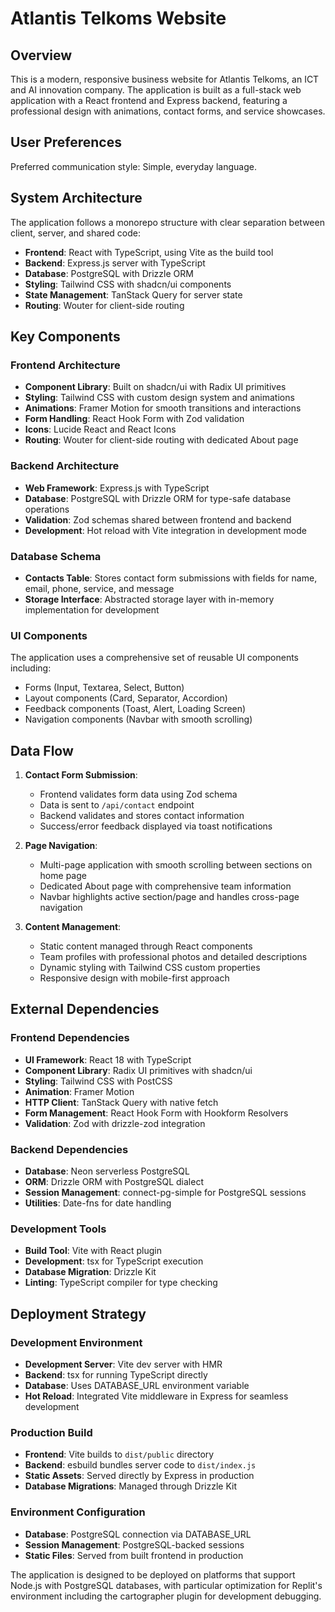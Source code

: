 # Atlantis Telkoms Website

## Overview

This is a modern, responsive business website for Atlantis Telkoms, an ICT and AI innovation company. The application is built as a full-stack web application with a React frontend and Express backend, featuring a professional design with animations, contact forms, and service showcases.

## User Preferences

Preferred communication style: Simple, everyday language.

## System Architecture

The application follows a monorepo structure with clear separation between client, server, and shared code:

- **Frontend**: React with TypeScript, using Vite as the build tool
- **Backend**: Express.js server with TypeScript
- **Database**: PostgreSQL with Drizzle ORM
- **Styling**: Tailwind CSS with shadcn/ui components
- **State Management**: TanStack Query for server state
- **Routing**: Wouter for client-side routing

## Key Components

### Frontend Architecture
- **Component Library**: Built on shadcn/ui with Radix UI primitives
- **Styling**: Tailwind CSS with custom design system and animations
- **Animations**: Framer Motion for smooth transitions and interactions
- **Form Handling**: React Hook Form with Zod validation
- **Icons**: Lucide React and React Icons
- **Routing**: Wouter for client-side routing with dedicated About page

### Backend Architecture
- **Web Framework**: Express.js with TypeScript
- **Database**: PostgreSQL with Drizzle ORM for type-safe database operations
- **Validation**: Zod schemas shared between frontend and backend
- **Development**: Hot reload with Vite integration in development mode

### Database Schema
- **Contacts Table**: Stores contact form submissions with fields for name, email, phone, service, and message
- **Storage Interface**: Abstracted storage layer with in-memory implementation for development

### UI Components
The application uses a comprehensive set of reusable UI components including:
- Forms (Input, Textarea, Select, Button)
- Layout components (Card, Separator, Accordion)
- Feedback components (Toast, Alert, Loading Screen)
- Navigation components (Navbar with smooth scrolling)

## Data Flow

1. **Contact Form Submission**: 
   - Frontend validates form data using Zod schema
   - Data is sent to `/api/contact` endpoint
   - Backend validates and stores contact information
   - Success/error feedback displayed via toast notifications

2. **Page Navigation**:
   - Multi-page application with smooth scrolling between sections on home page
   - Dedicated About page with comprehensive team information
   - Navbar highlights active section/page and handles cross-page navigation

3. **Content Management**:
   - Static content managed through React components
   - Team profiles with professional photos and detailed descriptions
   - Dynamic styling with Tailwind CSS custom properties
   - Responsive design with mobile-first approach

## External Dependencies

### Frontend Dependencies
- **UI Framework**: React 18 with TypeScript
- **Component Library**: Radix UI primitives with shadcn/ui
- **Styling**: Tailwind CSS with PostCSS
- **Animation**: Framer Motion
- **HTTP Client**: TanStack Query with native fetch
- **Form Management**: React Hook Form with Hookform Resolvers
- **Validation**: Zod with drizzle-zod integration

### Backend Dependencies
- **Database**: Neon serverless PostgreSQL
- **ORM**: Drizzle ORM with PostgreSQL dialect
- **Session Management**: connect-pg-simple for PostgreSQL sessions
- **Utilities**: Date-fns for date handling

### Development Tools
- **Build Tool**: Vite with React plugin
- **Development**: tsx for TypeScript execution
- **Database Migration**: Drizzle Kit
- **Linting**: TypeScript compiler for type checking

## Deployment Strategy

### Development Environment
- **Development Server**: Vite dev server with HMR
- **Backend**: tsx for running TypeScript directly
- **Database**: Uses DATABASE_URL environment variable
- **Hot Reload**: Integrated Vite middleware in Express for seamless development

### Production Build
- **Frontend**: Vite builds to `dist/public` directory
- **Backend**: esbuild bundles server code to `dist/index.js`
- **Static Assets**: Served directly by Express in production
- **Database Migrations**: Managed through Drizzle Kit

### Environment Configuration
- **Database**: PostgreSQL connection via DATABASE_URL
- **Session Management**: PostgreSQL-backed sessions
- **Static Files**: Served from built frontend in production

The application is designed to be deployed on platforms that support Node.js with PostgreSQL databases, with particular optimization for Replit's environment including the cartographer plugin for development debugging.